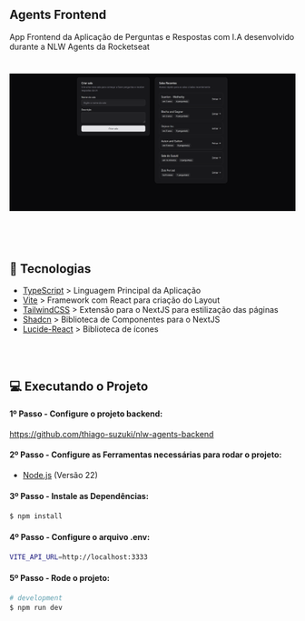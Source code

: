 
## Agents Frontend
App Frontend da Aplicação de Perguntas e Respostas com I.A desenvolvido durante a NLW Agents da Rocketseat

<h1 align="center">
  <img alt="Dom Casmurro" title="Dom Casmurro" width="700" src=".github/image.png" />
</h1>

<br /><br />

## 🚀 Tecnologias
- [TypeScript](https://www.typescriptlang.org/) > Linguagem Principal da Aplicação
- [Vite](https://vite.dev/) > Framework com React para criação do Layout 
- [TailwindCSS](https://tailwindcss.com/) > Extensão para o NextJS para estilização das páginas
- [Shadcn](https://ui-v4.shadcn.com/) > Biblioteca de Componentes para o NextJS
- [Lucide-React](https://lucide.dev/guide/packages/lucide-react) > Biblioteca de ícones

<br /><br />

## 💻 Executando o Projeto

#### 1º Passo - Configure o projeto backend:

https://github.com/thiago-suzuki/nlw-agents-backend

#### 2º Passo - Configure as Ferramentas necessárias para rodar o projeto:

- [Node.js](https://nodejs.org/en/) (Versão 22)


#### 3º Passo - Instale as Dependências:

```bash
$ npm install
```

#### 4º Passo - Configure o arquivo .env:

```bash
VITE_API_URL=http://localhost:3333
```

#### 5º Passo - Rode o projeto:

```bash
# development
$ npm run dev
```